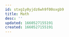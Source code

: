 ```yaml
---
id: stxg1y0yjdz6wh9f00oxgb9
title: Math
desc: ''
updated: 1660527155191
created: 1660527155191
---
```

